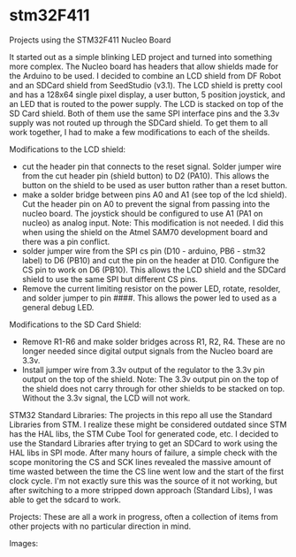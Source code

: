 # stm32F411
Projects using the STM32F411 Nucleo Board

It started out as a simple blinking LED project and turned into something more complex.  The Nucleo board has headers that allow shields made for the Arduino to be used.  I decided to combine an LCD shield from DF Robot and an SDCard shield from SeedStudio (v3.1).  The LCD shield is pretty cool and has a 128x64 single pixel display, a user button, 5 position joystick, and an LED that is routed to the power supply.  The LCD is stacked on top of the SD Card shield.  Both of them use the same SPI interface pins and the 3.3v supply was not routed up through the SDCard shield.  To get them to all work together, I had to make a few modifications to each of the sheilds.

Modifications to the LCD shield:
- cut the header pin that connects to the reset signal.  Solder jumper wire from the cut header pin (shield button) to D2 (PA10).  This allows the button on the shield to be used as user button rather than a reset button.
- make a solder bridge between pins A0 and A1 (see top of the lcd shield).  Cut the header pin on A0 to prevent the signal from passing into the nucleo board.  The joystick should be configured to use A1 (PA1 on nucleo) as analog input.  Note:  This modification is not needed.  I did this when using the shield on the Atmel SAM70 development board and there was a pin conflict.
- solder jumper wire from the SPI cs pin (D10 - arduino, PB6 - stm32 label) to D6 (PB10) and cut the pin on the header at D10.  Configure the CS pin to work on D6 (PB10).  This allows the LCD shield and the SDCard shield to use the same SPI but different CS pins.
- Remove the current limiting resistor on the power LED, rotate, resolder, and solder jumper to pin ####.  This allows the power led to used as a general debug LED.

Modifications to the SD Card Shield:
- Remove R1-R6 and make solder bridges across R1, R2, R4.  These are no longer needed since digital output signals from the Nucleo board are 3.3v.
- Install jumper wire from 3.3v output of the regulator to the 3.3v pin output on the top of the shield.  Note:  The 3.3v output pin on the top of the shield does not carry through for other shields to be stacked on top.  Without the 3.3v signal, the LCD will not work.

STM32 Standard Libraries:
The projects in this repo all use the Standard Libraries from STM.  I realize these might be considered outdated since STM has the HAL libs, the STM Cube Tool for generated code, etc.  I decided to use the Standard Libraries after trying to get an SDCard to work using the HAL libs in SPI mode.  After many hours of failure, a simple check with the scope monitoring the CS and SCK lines revealed the massive amount of time wasted between the time the CS line went low and the start of the first clock cycle.  I'm not exactly sure this was the source of it not working, but after switching to a more stripped down approach (Standard Libs), I was able to get the sdcard to work.

Projects:
These are all a work in progress, often a collection of items from other projects with no particular direction in mind.

Images:






